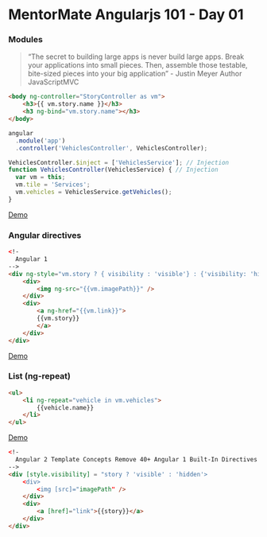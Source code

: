 # MentorMate Angularjs 101 - Day 01

### Modules

> “The secret to building large apps is never build large apps. Break your applications into small pieces. Then, assemble those testable, bite-sized pieces into your big application” - Justin Meyer Author JavaScriptMVC

```html
<body ng-controller="StoryController as vm">
	<h3>{{ vm.story.name }}</h3>
	<h3 ng-bind="vm.story.name"></h3>
</body>
```

```javascript
angular
  .module('app')
  .controller('VehiclesController', VehiclesController);

VehiclesController.$inject = ['VehiclesService']; // Injection
function VehiclesController(VehiclesService) { // Injection
  var vm = this;
  vm.tile = 'Services';
  vm.vehicles = VehiclesService.getVehicles();
}
```

[Demo](https://plnkr.co/edit/FbJSgeTjk3F1MQCqsqLe?p=info)

### Angular directives

```html
<!-
  Angular 1
-->
<div ng-style="vm.story ? { visibility : 'visible'} : {'visibility: 'hidden'}">
	<div>
		<img ng-src="{{vm.imagePath}}" />
	</div>
	<div>
		<a ng-href="{{vm.link}}">
		{{vm.story}}
		</a>
	</div>
</div>
```

[Demo](https://plnkr.co/edit/6XGV9L8TCSlIy6M8rgUW?p=preview)

### List (ng-repeat)

```html
<ul>
	<li ng-repeat="vehicle in vm.vehicles">
		{{vehicle.name}}
	</li>
</ul>
```

[Demo](https://plnkr.co/edit/qJlYKRXnnWds5b01CLc1?p=preview)


```html
<!-
  Angular 2 Template Concepts Remove 40+ Angular 1 Built-In Directives
-->
<div [style.visibility] = "story ? 'visible' : 'hidden'>
	<div>
		<img [src]="imagePath" />
	</div>
	<div>
		<a [href]="link">{{story}}</a>
	</div>
</div>
```
